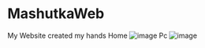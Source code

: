 # MashutkaWeb
My Website created my hands
Home
![image](https://github.com/Mashutkat/MashutkaWeb/assets/133820698/ccc18ec9-9b93-4287-90c0-0b340869dd9e)
Pc
![image](https://github.com/Mashutkat/MashutkaWeb/assets/133820698/497d0165-6363-442f-ab91-b32f02709d41)
